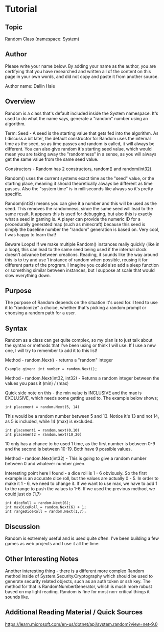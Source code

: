 # Tutorial
## Topic
Random Class (namespace: System)

## Author
Please write your name below. By adding your name as the author, you are certifying that you have researched and written all of the content on this page in your own words, and did not copy and paste it from another source.

Author name: Dallin Hale

## Overview
Random is a class that's default included inside the System namespace. It's used to do what the name says, generate a "random" number using an algorithm.

Term: Seed - A seed is the starting value that gets fed into the algorithm. As I discuss a bit later, the default constructor for Random uses the internal time as the seed, so as time passes and random is called, it will always be different. You can also give random it's starting seed value, which would mean you are taking away the "randomness" in a sense, as you will always get the same value from the same seed value. 

Constructors - Random has 2 constructors, random() and random(int32). 

Random() uses the current systems exact time as the "seed" value, or the starting place, meaning it should theoretically always be different as time passes. Also the "system time" is in milliseconds like always so it's pretty specific. 

Random(int32) means you can give it a number and this will be used as the seed. This removes the randomness, since the same seed will lead to the same result. It appears this is used for
debugging, but also this is exactly what a seed in gaming is. A player can provide the numeric ID for a procedurally generated map (such as minecraft) because this seed is simply the
baseline number the "random" generation is based on. Very cool, I was happy to learn that! 

Beware Loops! If we make multiple Random() instances really quickly (like in a loop), this can lead to the same seed being used if the internal clock doesn't advance between creations. Reading, it 
sounds like the way around this is to try and use 1 instance of random when possible, reusing it for different parts of the program. I imagine you could also add a sleep function or something
similar between instances, but I suppose at scale that would slow everything down. 



## Purpose
The purpose of Random depends on the situation it's used for. I tend to use it to "randomize" a choice, whether that's picking a random prompt or choosing a random path for a user.

## Syntax 
Random as a class can get quite complex, so my plan is to just talk about the syntax or methods that I've been using or think I will use. If I use a new one, I will try to remember to add it to this list!

Method - random.Next() - returns a "random" integer 
```
Example given: int number = random.Next(); 
```

Method - random.Next(int32, int32) - Returns a random integer between the values you pass it (min) / (max)

Quick side note on this - the min value is INCLUSIVE and the max is EXCLUSIVE, which needs some getting used to. The example below shows;

```
int placement = random.Next(5, 14)
```
This would be a random number between 5 and 13. Notice it's 13 and not 14, as 5 is included, while 14 (max) is excluded. 
```
int placement1 = random.next(0,10)
int placement2 = random.next(10,20)
```
10 only has a chance to be used 1 time, as the first number is between 0-9 and the second is between 10-19. Both have 9 possible values.



Method - random.Next(int32) - This is going to give a random number between 0 and whatever number given.

Interesting point here I found - a dice roll is 1 - 6 obviously. So the first example is an accurate dice roll, but the values are actually 0 - 5. In order to make it 1 - 6, we need to change it. 
If we want to use max, we have to add 1 to the range to push the values to 1-6. If we used the previous method, we could just do (1,7)

```
int diceRoll = random.Next(6); 
int maxDiceRoll = random.Next(6) + 1;
int rangeDiceRoll = random.Next(1,7); 
```


## Discussion
Random is extremely useful and is used quite often. I've been building a few games as web projects and I use it all the time. 

## Other Interesting Notes

Another interesting thing - there is a different more complex Random method inside of System.Security.Cryptography which should be used to generate security related objects, such as an auth token or ssh key. The method for that is RandomNumberGenerator, which is much more robust based on my light reading. Random is fine for most non-critical things it sounds like. 

## Additional Reading Material / Quick Sources
https://learn.microsoft.com/en-us/dotnet/api/system.random?view=net-9.0
